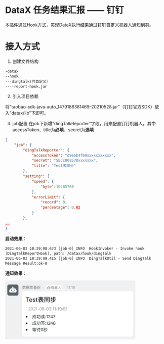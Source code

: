 # DataX 任务结果汇报 —— 钉钉

本插件通过Hook方式，实现DataX执行结果通过钉钉自定义机器人通知到群。

# 接入方式

1. 创建文件结构

```text
-datax
--hook
---dingtalk(可自定义）
----report-hook.jar
```

2. 引入项目依赖

将"taobao-sdk-java-auto_1479188381469-20210528.jar"（钉钉官方SDK）放入"datax/lib"下即可。

3. job配置
在job下新增"dingTalkReporter"字段，用来配置钉钉机器人。其中accessToken、title为**必填**，secret为**选填**
```json
{
    "job": {
        "dingTalkReporter": {
            "accessToken": "d9e5b4f89xxxxxxxxxxx",
            "secret": "SECc008578xxxxxxx",
            "title": "Test表同步"
        },
        "setting": {
            "speed": {
                "byte":10485760
            },
            "errorLimit": {
                "record": 0,
                "percentage": 0.02
            }
        },
……
}
```
**启动效果：**

```text
2021-06-03 10:39:08.673 [job-0] INFO  HookInvoker - Invoke hook [DingTalkReportHook], path: /datax/hook/dingtalk
2021-06-03 10:39:09.415 [job-0] INFO  DingTalkUtil - Send DingTalk Message Result:ok-0
```

**通知效果：**

![image](https://github.com/mchange/datax-dingtalk-report/blob/main/doc/1.png)
